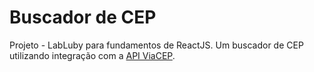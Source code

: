 # Buscador de CEP

Projeto - LabLuby para fundamentos de ReactJS.
Um buscador de CEP utilizando integração com a [API ViaCEP](https://viacep.com.br).

